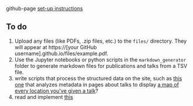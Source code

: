 github-page [set-up instructions](https://github.com/dr-cruz/website-miscellaneous/blob/b115163661f7d8f8d9601042daf0c462ed2b0c7d/README.md)

## To do
1. Upload any files (like PDFs, .zip files, etc.) to the `files/` directory. They will appear at https://[your GitHub username].github.io/files/example.pdf.  
1. Use the Jupyter notebooks or python scripts in the `markdown_generator` folder to generate markdown files for publications and talks from a TSV file.
1. write scripts that process the structured data on the site, such as [this one](https://github.com/academicpages/academicpages.github.io/blob/master/talkmap.ipynb) that analyzes metadata in pages about talks to display [a map of every location you've given a talk](https://academicpages.github.io/talkmap.html)?
1. read and implement [this](https://github.com/dr-cruz/website-miscellaneous/commit/9e9ce8e59897307f18e9900b629ec025cd31850e)